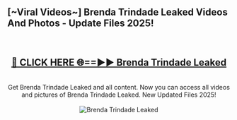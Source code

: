 <h2>[~Viral Videos~] Brenda Trindade Leaked Videos And Photos - Update Files 2025!</h2>
<br>
<div align="center">
<h2><a href="https://top-ai-tools.click/QrbHav" rel="nofollow">🔴 CLICK HERE 🌐==►► Brenda Trindade Leaked</a></h2>
<br>
Get Brenda Trindade Leaked and all content. Now you can access all videos and pictures of Brenda Trindade Leaked. New Updated Files 2025!
<br>
<br>
<a href="https://top-ai-tools.click/QrbHav" rel="nofollow" data-target="animated-image.originalLink"><img src="https://i.ibb.co.com/WyWwxjT/player-gif2.gif" alt="Brenda Trindade Leaked" style="max-width: 100%; display: inline-block;" data-target="animated-image.originalImage"></a>
</div>
<br>